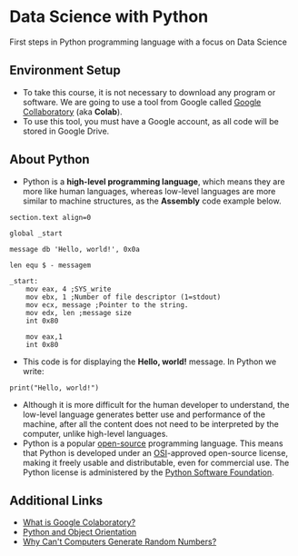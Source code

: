# Data Science with Python
First steps in Python programming language with a focus on Data Science

## Environment Setup
* To take this course, it is not necessary to download any program or software. We are going to use a tool from Google called [Google Collaboratory](https://colab.research.google.com/notebooks/welcome.ipynb#scrollTo=FQ_Hx_9tn7uF) (aka **Colab**).
* To use this tool, you must have a Google account, as all code will be stored in Google Drive.

## About Python
* Python is a **high-level programming language**, which means they are more like human languages, whereas low-level languages are more similar to machine structures, as the **Assembly** code example below.
```
section.text align=0

global _start

message db 'Hello, world!', 0x0a

len equ $ - messagem

_start:
    mov eax, 4 ;SYS_write
    mov ebx, 1 ;Number of file descriptor (1=stdout)
    mov ecx, message ;Pointer to the string.
    mov edx, len ;message size
    int 0x80

    mov eax,1
    int 0x80
```
* This code is for displaying the **Hello, world!** message. In Python we write:
```
print("Hello, world!")
```
* Although it is more difficult for the human developer to understand, the low-level language generates better use and performance of the machine, after all the content does not need to be interpreted by the computer, unlike high-level languages.
* Python is a popular [open-source](https://pt.wikipedia.org/wiki/Software_de_c%C3%B3digo_aberto) programming language. This means that Python is developed under an [OSI](https://pt.wikipedia.org/wiki/Open_Source_Initiative)-approved open-source license, making it freely usable and distributable, even for commercial use. The Python license is administered by the [Python Software Foundation](https://pt.wikipedia.org/wiki/Python_Software_Foundation).

## Additional Links
* [What is Google Colaboratory?](https://www.alura.com.br/artigos/google-colab-o-que-e-e-como-usar?utm_source=gnarus&utm_medium=timeline)
* [Python and Object Orientation](https://www.alura.com.br/apostila-python-orientacao-a-objetos#entrada-do-usurio)
* [Why Can't Computers Generate Random Numbers?](https://www.youtube.com/watch?v=LqXnpIn2Uxs)

